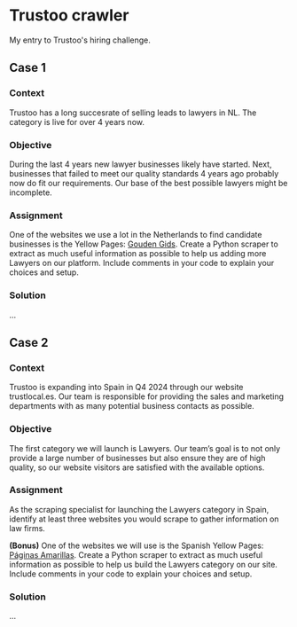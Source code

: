 # Trustoo crawler

My entry to Trustoo's hiring challenge.

## Case 1

### Context

Trustoo has a long succesrate of selling leads to lawyers in NL. The category is live for over 4 years now.

### Objective

During the last 4 years new lawyer businesses likely have started. Next, businesses that failed to meet our quality standards 4 years ago probably now do fit our requirements. Our base of the best possible lawyers might be incomplete.

### Assignment

One of the websites we use a lot in the Netherlands to find candidate businesses is the Yellow Pages: [Gouden Gids](https://www.goudengids.nl/). Create a Python scraper to extract as much useful information as possible to help us adding more Lawyers on our platform. Include comments in your code to explain your choices and setup.

### Solution

...

## Case 2

### Context

Trustoo is expanding into Spain in Q4 2024 through our website trustlocal.es. Our team is responsible for providing the sales and marketing departments with as many potential business contacts as possible.

### Objective

The first category we will launch is Lawyers. Our team’s goal is to not only provide a large number of businesses but also ensure they are of high quality, so our website visitors are satisfied with the available options.

### Assignment

As the scraping specialist for launching the Lawyers category in Spain, identify at least three websites you would scrape to gather information on law firms.

**(Bonus)**
One of the websites we will use is the Spanish Yellow Pages: [Páginas Amarillas](https://www.paginasamarillas.es/). Create a Python scraper to extract as much useful information as possible to help us build the Lawyers category on our site. Include comments in your code to explain your choices and setup.

### Solution

...
